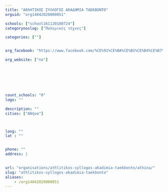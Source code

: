 ```yaml
---
title: "ΑΘΛΗΤΙΚΟΣ ΣΥΛΛΟΓΟΣ ΑΚΑΔΗΜΙΑ ΤΑΕΚΒΟΝΤΟ"
orguid: "org14042020000851"

schools: ["school161120180724"]
categorynoslug: ["Πολεμικές τέχνες"]

categories: [""]


org_facebook: "https://www.facebook.com/%CE%91%CE%BA%CE%B1%CE%B4%CE%B7%CE%BC%CE%B9%CE%B1-%CE%A4%CE%B1%CE%B5%CE%BA%CE%B2%CE%BF%CE%BD%CF%84%CE%BF-%CE%93%CE%B9%CE%B1%CE%BD%CE%BD%CE%B1%CE%BA%CE%B9%CE%B4%CE%B7%CF%82-1466279123437633/"

org_website: ["no"]







count_schools: "0"
logo: ""

description: ""
cities: ["Αθήνα"]



long: ""
lat : ""


phone: ""
address: |
    

url: "organisations/athlitikos-syllogos-akadimia-taekbonto/athina/"
slug: "athlitikos-syllogos-akadimia-taekbonto"
aliases:
    - /org14042020000851
---
```



